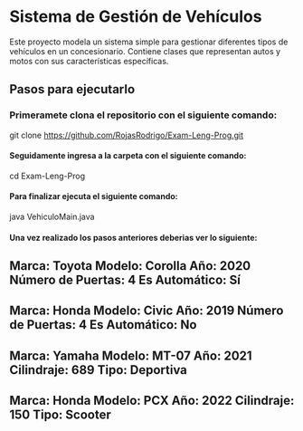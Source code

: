 # Sistema de Gestión de Vehículos

Este proyecto modela un sistema simple para gestionar diferentes tipos de vehículos en un concesionario. Contiene clases que representan autos y motos con sus características específicas.

## Pasos para ejecutarlo

### Primeramete clona el repositorio con el siguiente comando:
git clone https://github.com/RojasRodrigo/Exam-Leng-Prog.git

#### Seguidamente ingresa a la carpeta con el siguiente comando:
cd Exam-Leng-Prog
#### Para finalizar ejecuta el siguiente comando:
java VehiculoMain.java

#### Una vez realizado los pasos anteriores deberias ver lo siguiente:
Marca: Toyota
Modelo: Corolla
Año: 2020
Número de Puertas: 4
Es Automático: Sí
-------------------
Marca: Honda
Modelo: Civic
Año: 2019
Número de Puertas: 4
Es Automático: No
-------------------
Marca: Yamaha
Modelo: MT-07
Año: 2021
Cilindraje: 689
Tipo: Deportiva
-------------------
Marca: Honda
Modelo: PCX
Año: 2022
Cilindraje: 150
Tipo: Scooter
-------------------

